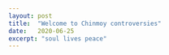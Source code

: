 ```yaml
---
layout: post
title:  "Welcome to Chinmoy controversies"
date:   2020-06-25
excerpt: "soul lives peace"
---
```

